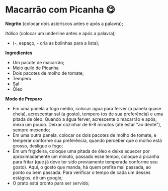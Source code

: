 # Macarrão com Picanha 😋

**Negrito** (colocar dois asteriscos antes e após a palavra);

_Itálico_ (colocar um underline antes e após a palavra);

- (-, espaço, - cria as bolinhas para a lista);

**Ingredientes** 

- Um pacote de macarrão;
- Meio quilo de Picanha
- Dois pacotes de molho de tomate;
- Tempero
- Sal
- Óleo 



**Modo de Preparo**

- Em uma panela a fogo médio, colocar agua para ferver (a panela quase cheia), acrescentar sal (a gosto), tempero (os de sua preferência) e uma pitada de óleo. Quando a água ferver, acrescente o macarrão e após, mexa um pouco. Deixar cozinhar de 6-8 minutos (até estar "ao dente"), sempre mexendo;
- Em uma outra panela, colocar os dois pacotes de molho de tomate, e temperar conforme sua preferência, quando perceber que o molho está grosso, desligue o fogo;
- Em um frigideira, coloque uma pitada de óleo e deixe aquecer por aproximadamente um minuto, passado esse tempo, coloque a picanha para fritar (que já deve ter sido previamente temperada conforme seu gosto). Aqui, o gosto que manda, há quem prefira mal passada, ao ponto ou bem passada. Para verificar o tempo de cada um desses estágios, dê um google;
- O prato está pronto para ser servido;

